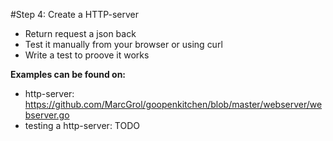 #Step 4: Create a HTTP-server

- Return request a json back
- Test it manually from your browser or using curl
- Write a test to proove it works

**Examples can be found on:**
 - http-server: https://github.com/MarcGrol/goopenkitchen/blob/master/webserver/webserver.go
 - testing a http-server: TODO
